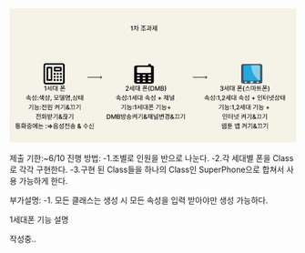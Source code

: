 
![이미지](./image_report.JPG)

제출 기한:~6/10
진행 방법:
  -1.조별로 인원을 반으로 나눈다.
  -2.각 세대별 폰을 Class로 각각 구현한다.
  -3.구현 된 Class들을 하나의 Class인 SuperPhone으로 합쳐서 사용 가능하게 한다.
  
부가설명:
  -1. 모든 클래스는 생성 시 모든 속성을 입력 받아야만 생성 가능하다. 
  
  
  1세대폰 기능 설명
  
 작성중..
